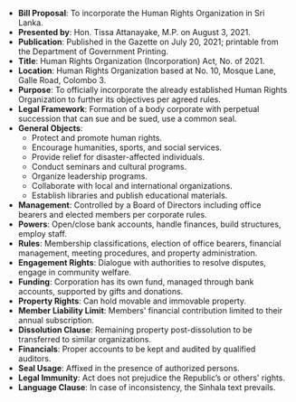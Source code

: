 - **Bill Proposal**: To incorporate the Human Rights Organization in Sri Lanka.
- **Presented by**: Hon. Tissa Attanayake, M.P. on August 3, 2021.
- **Publication**: Published in the Gazette on July 20, 2021; printable from the Department of Government Printing.
- **Title**: Human Rights Organization (Incorporation) Act, No. of 2021.
- **Location**: Human Rights Organization based at No. 10, Mosque Lane, Galle Road, Colombo 3.
- **Purpose**: To officially incorporate the already established Human Rights Organization to further its objectives per agreed rules.
- **Legal Framework**: Formation of a body corporate with perpetual succession that can sue and be sued, use a common seal.
- **General Objects**:
  - Protect and promote human rights.
  - Encourage humanities, sports, and social services.
  - Provide relief for disaster-affected individuals.
  - Conduct seminars and cultural programs.
  - Organize leadership programs.
  - Collaborate with local and international organizations.
  - Establish libraries and publish educational materials.
- **Management**: Controlled by a Board of Directors including office bearers and elected members per corporate rules.
- **Powers**: Open/close bank accounts, handle finances, build structures, employ staff.
- **Rules**: Membership classifications, election of office bearers, financial management, meeting procedures, and property administration.
- **Engagement Rights**: Dialogue with authorities to resolve disputes, engage in community welfare.
- **Funding**: Corporation has its own fund, managed through bank accounts, supported by gifts and donations.
- **Property Rights**: Can hold movable and immovable property.
- **Member Liability Limit**: Members' financial contribution limited to their annual subscription.
- **Dissolution Clause**: Remaining property post-dissolution to be transferred to similar organizations.
- **Financials**: Proper accounts to be kept and audited by qualified auditors.
- **Seal Usage**: Affixed in the presence of authorized persons.
- **Legal Immunity**: Act does not prejudice the Republic’s or others' rights.
- **Language Clause**: In case of inconsistency, the Sinhala text prevails.